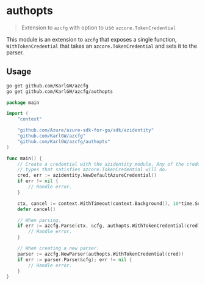 # authopts

> Extension to `azcfg` with option to use `azcore.TokenCredential`

This module is an extension to `azcfg` that exposes a single function, `WithTokenCredential` that
takes an `azcore.TokenCredential` and sets it to the parser.

## Usage

```sh
go get github.com/KarlGW/azcfg
go get github.com/KarlGW/azcfg/authopts
```

```go
package main

import (
    "context"

    "github.com/Azure/azure-sdk-for-go/sdk/azidentity"
    "github.com/KarlGW/azcfg"
    "github.com/KarlGW/azcfg/authopts"
)

func main() {
    // Create a credential with the azidentity module. Any of the credential
    // types that satisfies azcore.TokenCredential will do.
    cred, err := azidentity.NewDefaultAzureCredential()
    if err != nil {
        // Handle error.
    }

    ctx, cancel := context.WithTimeout(context.Background(), 10*time.Second)
    defer cancel()

    // When parsing.
    if err := azcfg.Parse(ctx, &cfg, authopts.WithTokenCredential(cred)); err != nil {
        // Handle error.
    }

    // When creating a new parser.
    parser := azcfg.NewParser(authopts.WithTokenCredential(cred))
    if err := parser.Parse(&cfg); err != nil {
        // Handle error.
    }
}
```
